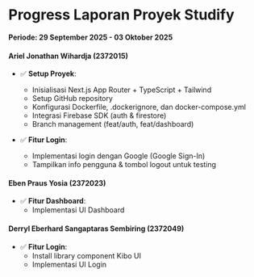 # Progress Laporan Proyek Studify  
**Periode: 29 September 2025 - 03 Oktober 2025**

#### Ariel Jonathan Wihardja (2372015)
- ✅ **Setup Proyek**:  
  - Inisialisasi Next.js App Router + TypeScript + Tailwind  
  - Setup GitHub repository  
  - Konfigurasi Dockerfile, .dockerignore, dan docker-compose.yml  
  - Integrasi Firebase SDK (auth & firestore)  
  - Branch management (feat/auth, feat/dashboard)

- ✅ **Fitur Login**:  
  - Implementasi login dengan Google (Google Sign-In)  
  - Tampilkan info pengguna & tombol logout untuk testing  

#### Eben Praus Yosia (2372023)
- ✅ **Fitur Dashboard**:  
  - Implementasi UI Dashboard

#### Derryl Eberhard Sangaptaras Sembiring (2372049)
- ✅ **Fitur Login**:  
  - Install library component Kibo UI  
  - Implementasi UI Login 